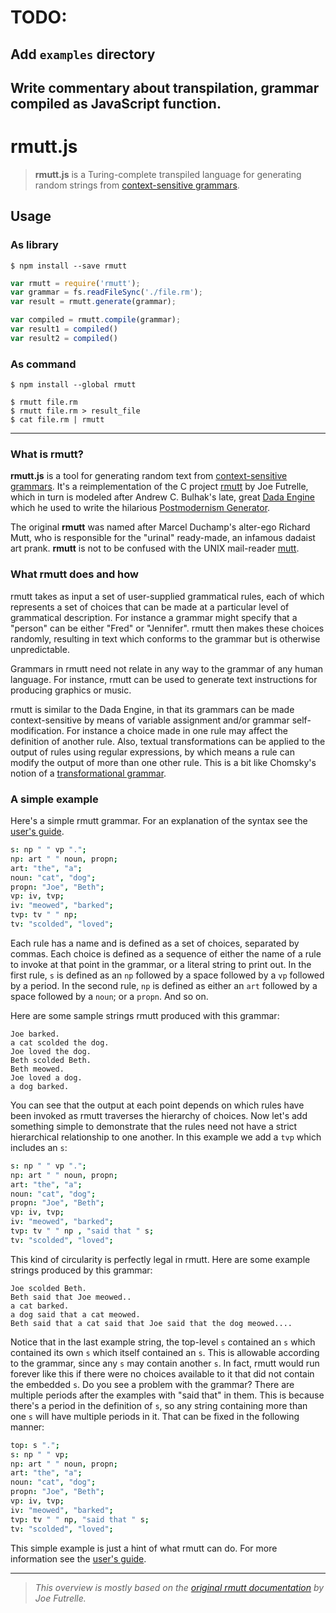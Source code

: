 # TODO:
## Add `examples` directory
## Write commentary about transpilation, grammar compiled as JavaScript function.


# rmutt.js

> **rmutt.js** is a Turing-complete transpiled language for
generating random strings from [context-sensitive grammars](https://en.wikipedia.org/wiki/Context-sensitive_grammar).


## Usage

### As library

    $ npm install --save rmutt

``` javascript
var rmutt = require('rmutt');
var grammar = fs.readFileSync('./file.rm');
var result = rmutt.generate(grammar);
```

``` javascript
var compiled = rmutt.compile(grammar);
var result1 = compiled()
var result2 = compiled()
```

### As command

    $ npm install --global rmutt

    $ rmutt file.rm
    $ rmutt file.rm > result_file
    $ cat file.rm | rmutt

---

### What is rmutt?

**rmutt.js** is a tool for generating random text from
[context-sensitive grammars](https://en.wikipedia.org/wiki/Context-sensitive_grammar). It's a  reimplementation of the C project
[rmutt](http://sourceforge.net/projects/rmutt/) by Joe Futrelle,
which in turn is modeled after Andrew C. Bulhak's late, great
[Dada Engine](http://dev.null.org/dadaengine/) which he used
to write the hilarious [Postmodernism Generator](https://en.wikipedia.org/wiki/Postmodernism_Generator).

The original **rmutt** was named after Marcel Duchamp's alter-ego Richard Mutt, who is responsible for the "urinal" ready-made, an infamous dadaist art prank. **rmutt** is not to be confused with the UNIX mail-reader [mutt](http://www.mutt.org/).

### What rmutt does and how

rmutt takes as input a set of user-supplied grammatical rules, each of which represents a set of choices that can be made at a particular level of grammatical description. For instance a grammar might specify that a "person" can be either "Fred" or "Jennifer". rmutt then makes these choices randomly, resulting in text which conforms to the grammar but is otherwise unpredictable.

Grammars in rmutt need not relate in any way to the grammar of any human language. For instance, rmutt can be used to generate text instructions for producing graphics or music.

rmutt is similar to the Dada Engine, in that its grammars can be made context-sensitive by means of variable assignment and/or grammar self-modification. For instance a choice made in one rule may affect the definition of another rule. Also, textual transformations can be applied to the output of rules using regular expressions, by which means a rule can modify the output of more than one other rule. This is a bit like Chomsky's notion of a [transformational grammar](https://en.wikipedia.org/wiki/Transformational_grammar).

### A simple example

Here's a simple rmutt grammar. For an explanation of the syntax see the [user's guide](GUIDE.md).

``` coffeescript
s: np " " vp ".";
np: art " " noun, propn;
art: "the", "a";
noun: "cat", "dog";
propn: "Joe", "Beth";
vp: iv, tvp;
iv: "meowed", "barked";
tvp: tv " " np;
tv: "scolded", "loved";
```

Each rule has a name and is defined as a set of choices, separated by commas. Each choice is defined as a sequence of either the name of a rule to invoke at that point in the grammar, or a literal string to print out. In the first rule, `s` is defined as an `np` followed by a space followed by a `vp` followed by a period. In the second rule, `np` is defined as either an `art` followed by a space followed by a `noun`; or a `propn`. And so on.

Here are some sample strings rmutt produced with this grammar:

```
Joe barked.
a cat scolded the dog.
Joe loved the dog.
Beth scolded Beth.
Beth meowed.
Joe loved a dog.
a dog barked.
```

You can see that the output at each point depends on which rules have been invoked as rmutt traverses the hierarchy of choices. Now let's add something simple to demonstrate that the rules need not have a strict hierarchical relationship to one another. In this example we add a `tvp` which includes an `s`:

``` coffeescript
s: np " " vp ".";
np: art " " noun, propn;
art: "the", "a";
noun: "cat", "dog";
propn: "Joe", "Beth";
vp: iv, tvp;
iv: "meowed", "barked";
tvp: tv " " np , "said that " s;
tv: "scolded", "loved";
```

This kind of circularity is perfectly legal in rmutt. Here are some example strings produced by this grammar:

```
Joe scolded Beth.
Beth said that Joe meowed..
a cat barked.
a dog said that a cat meowed.
Beth said that a cat said that Joe said that the dog meowed....
```

Notice that in the last example string, the top-level `s` contained an `s` which contained its own `s` which itself contained an `s`. This is allowable according to the grammar, since any `s` may contain another `s`. In fact, rmutt would run forever like this if there were no choices available to it that did not contain the embedded `s`. Do you see a problem with the grammar? There are multiple periods after the examples with "said that" in them. This is because there's a period in the definition of `s`, so any string containing more than one `s` will have multiple periods in it. That can be fixed in the following manner:

``` coffeescript
top: s ".";
s: np " " vp;
np: art " " noun, propn;
art: "the", "a";
noun: "cat", "dog";
propn: "Joe", "Beth";
vp: iv, tvp;
iv: "meowed", "barked";
tvp: tv " " np, "said that " s;
tv: "scolded", "loved";
```

This simple example is just a hint of what rmutt can do. For more information see the [user's guide](GUIDE.md).

---
> *This overview is mostly based on the [original rmutt documentation](https://web.archive.org/web/20140218115250/http://www.schneertz.com/rmutt) by Joe Futrelle.*
